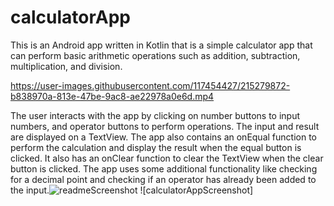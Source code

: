 # calculatorApp
This is an Android app written in Kotlin that is a simple calculator app that can perform basic arithmetic operations such as addition, subtraction, multiplication, and division.

https://user-images.githubusercontent.com/117454427/215279872-b838970a-813e-47be-9ac8-ae22978a0e6d.mp4

The user interacts with the app by clicking on number buttons to input numbers, and operator buttons to perform operations. The input and result are displayed on a TextView. The app also contains an onEqual function to perform the calculation and display the result when the equal button is clicked. It also has an onClear function to clear the TextView when the clear button is clicked. The app uses some additional functionality like checking for a decimal point and checking if an operator has already been added to the input.![readmeScreenshot](https://user-images.githubusercontent.com/117454427/215279971-bf9e8dd6-f19e-40a2-96e0-2f5abd249399.png)
![calculatorAppScreenshot]
